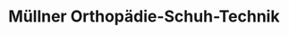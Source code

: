---
title: "Müllner Orthopädie-Schuh-Technik"
url: /krems-an-der-donau/muellner-orthopaedie-schuh-technik/
shop: Schuhe
---